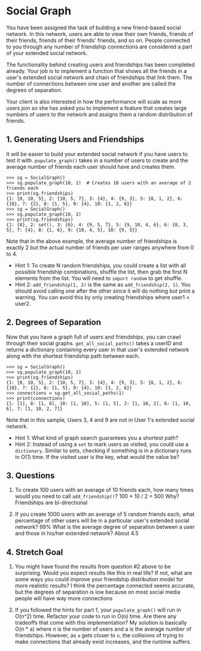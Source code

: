 # Social Graph

You have been assigned the task of building a new friend-based social network. In this network, users are able to view their own friends, friends of their friends, friends of their friends' friends, and so on. People connected to you through any number of friendship connections are considered a part of your extended social network.

The functionality behind creating users and friendships has been completed already. Your job is to implement a function that shows all the friends in a user's extended social network and chain of friendships that link them. The number of connections between one user and another are called the degrees of separation.

Your client is also interested in how the performance will scale as more users join so she has asked you to implement a feature that creates large numbers of users to the network and assigns them a random distribution of friends.

## 1. Generating Users and Friendships

It will be easier to build your extended social network if you have users to test it with. `populate_graph()` takes in a number of users to create and the average number of friends each user should have and creates them.

```
>>> sg = SocialGraph()
>>> sg.populate_graph(10, 2)  # Creates 10 users with an average of 2 friends each
>>> print(sg.friendships)
{1: {8, 10, 5}, 2: {10, 5, 7}, 3: {4}, 4: {9, 3}, 5: {8, 1, 2}, 6: {10}, 7: {2}, 8: {1, 5}, 9: {4}, 10: {1, 2, 6}}
>>> sg = SocialGraph()
>>> sg.populate_graph(10, 2)
>>> print(sg.friendships)
{1: {8}, 2: set(), 3: {6}, 4: {9, 5, 7}, 5: {9, 10, 4, 6}, 6: {8, 3, 5}, 7: {4}, 8: {1, 6}, 9: {10, 4, 5}, 10: {9, 5}}
```

Note that in the above example, the average number of friendships is exactly 2 but the actual number of friends per user ranges anywhere from 0 to 4.

* Hint 1: To create N random friendships, you could create a list with all possible friendship combinations, shuffle the list, then grab the first N elements from the list. You will need to `import random` to get shuffle.
* Hint 2: `add_friendship(1, 2)` is the same as `add_friendship(2, 1)`. You should avoid calling one after the other since it will do nothing but print a warning. You can avoid this by only creating friendships where user1 < user2.

## 2. Degrees of Separation

Now that you have a graph full of users and friendships, you can crawl through their social graphs. `get_all_social_paths()` takes a userID and returns a dictionary containing every user in that user's extended network along with the shortest friendship path between each.

```
>>> sg = SocialGraph()
>>> sg.populate_graph(10, 2)
>>> print(sg.friendships)
{1: {8, 10, 5}, 2: {10, 5, 7}, 3: {4}, 4: {9, 3}, 5: {8, 1, 2}, 6: {10}, 7: {2}, 8: {1, 5}, 9: {4}, 10: {1, 2, 6}}
>>> connections = sg.get_all_social_paths(1)
>>> print(connections)
{1: [1], 8: [1, 8], 10: [1, 10], 5: [1, 5], 2: [1, 10, 2], 6: [1, 10, 6], 7: [1, 10, 2, 7]}
```
Note that in this sample, Users 3, 4 and 9 are not in User 1's extended social network.

* Hint 1: What kind of graph search guarantees you a shortest path?
* Hint 2: Instead of using a `set` to mark users as visited, you could use a `dictionary`. Similar to sets, checking if something is in a dictionary runs in O(1) time. If the visited user is the key, what would the value be?

## 3. Questions

1. To create 100 users with an average of 10 friends each, how many times would you need to call `add_friendship()`?
100 * 10 / 2 = 500 
Why?
Friendships are bi-directional

2. If you create 1000 users with an average of 5 random friends each, what percentage of other users will be in a particular user's extended social network?
99%
What is the average degree of separation between a user and those in his/her extended network?
About 4.5


## 4. Stretch Goal

1. You might have found the results from question #2 above to be surprising. Would you expect results like this in real life? If not, what are some ways you could improve your friendship distribution model for more realistic results?
I think the percentage connected seems accurate, but the degrees of separation is low because on most social media people will have way more connections

2. If you followed the hints for part 1, your `populate_graph()` will run in O(n^2) time. Refactor your code to run in O(n) time. Are there any tradeoffs that come with this implementation?
My solution is basically O(n * a) where n is the number of users and a is the average number of friendships. However, as `a` gets closer to `n`, the collisions of trying to make connections that already exist increases, and the runtime suffers.

